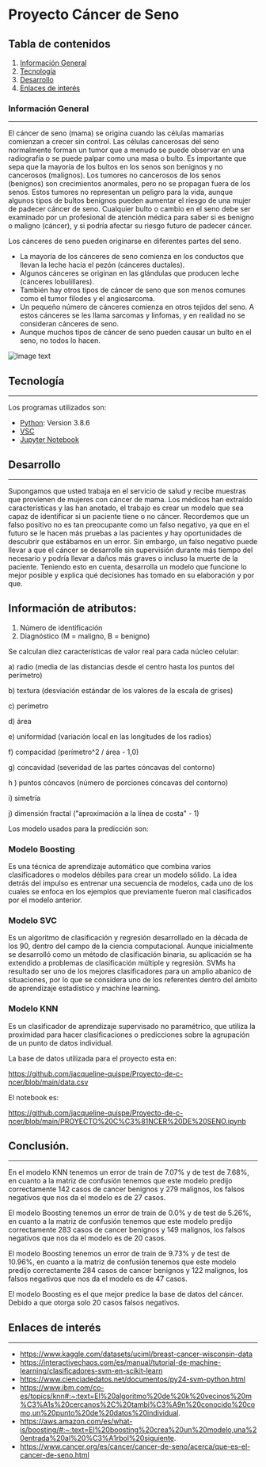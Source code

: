 # Proyecto Cáncer de Seno






## Tabla de contenidos
1. [Información General](#general-info)
2. [Tecnología](#technologies)
3. [Desarrollo](#installation)
4. [Enlaces de interés](#collaboration)


### Información General
***
El cáncer de seno (mama) se origina cuando las células mamarias comienzan a crecer sin control. Las células cancerosas del seno normalmente forman un tumor que a menudo se puede observar en una radiografía o se puede palpar como una masa o bulto.
Es importante que sepa que la mayoría de los bultos en los senos son benignos y no cancerosos (malignos). Los tumores no cancerosos de los senos (benignos) son crecimientos anormales, pero no se propagan fuera de los senos. Estos tumores no representan un peligro para la vida, aunque algunos tipos de bultos benignos pueden aumentar el riesgo de una mujer de padecer cáncer de seno. Cualquier bulto o cambio en el seno debe ser examinado por un profesional de atención médica para saber si es benigno o maligno (cáncer), y si podría afectar su riesgo futuro de padecer cáncer. 

Los cánceres de seno pueden originarse en diferentes partes del seno.

* La mayoría de los cánceres de seno comienza en los conductos que llevan la leche hacia el pezón (cánceres ductales).
* Algunos cánceres se originan en las glándulas que producen leche (cánceres lobulillares).
* También hay otros tipos de cáncer de seno que son menos comunes como el tumor filodes y el angiosarcoma.
* Un pequeño número de cánceres comienza en otros tejidos del seno. A estos cánceres se les llama sarcomas y linfomas, y en realidad no se consideran cánceres de seno.
* Aunque muchos tipos de cáncer de seno pueden causar un bulto  en el seno, no todos lo hacen. 


![Image text](https://colon15.com/wp-content/uploads/2019/08/sintomas-iniciales-cancer-mama.jpg)


## Tecnología
***
Los programas utilizados son:
* [Python](https://www.python.org/): Version 3.8.6
* [VSC](https://code.visualstudio.com/)
* [Jupyter Notebook](https://jupyter.org/)


## Desarrollo
***
Supongamos que usted trabaja en el servicio de salud y recibe muestras que provienen de mujeres con cáncer de mama.
Los médicos han extraído características y las han anotado, el trabajo es crear un modelo que sea capaz de identificar si un paciente tiene o no cáncer.
Recordemos que un falso positivo no es tan preocupante como un falso negativo, ya que en el futuro se le hacen más pruebas a las pacientes y hay oportunidades de descubrir que estábamos en un error.
Sin embargo, un falso negativo puede llevar a que el cáncer se desarrolle sin supervisión durante más tiempo del necesario y podría llevar a daños más graves o incluso la muerte de la paciente.
Teniendo esto en cuenta, desarrolla un modelo que funcione lo mejor posible y explica qué decisiones has tomado en su elaboración y por que.

## Información de atributos:

1) Número de identificación
2) Diagnóstico (M = maligno, B = benigno)

Se calculan diez características de valor real para cada núcleo celular:

a) radio (media de las distancias desde el centro hasta los puntos del perímetro)

b) textura (desviación estándar de los valores de la escala de grises)

c) perímetro

d) área

e) uniformidad (variación local en las longitudes de los radios)

f) compacidad (perímetro^2 / área - 1,0)

g) concavidad (severidad de las partes cóncavas del contorno)

h ) puntos cóncavos (número de porciones cóncavas del contorno)

i) simetría

j) dimensión fractal ("aproximación a la línea de costa" - 1)

Los modelo usados para la predicción son: 

### Modelo Boosting

Es una técnica de aprendizaje automático que combina varios clasificadores o modelos débiles para crear un modelo sólido. La idea detrás del impulso es entrenar una secuencia de modelos, cada uno de los cuales se enfoca en los ejemplos que previamente fueron mal clasificados por el modelo anterior.

### Modelo SVC

Es un algoritmo de clasificación y regresión desarrollado en la década de los 90, dentro del campo de la ciencia computacional. Aunque inicialmente se desarrolló como un método de clasificación binaria, su aplicación se ha extendido a problemas de clasificación múltiple y regresión. SVMs ha resultado ser uno de los mejores clasificadores para un amplio abanico de situaciones, por lo que se considera uno de los referentes dentro del ámbito de aprendizaje estadístico y machine learning.

### Modelo KNN

Es un clasificador de aprendizaje supervisado no paramétrico, que utiliza la proximidad para hacer clasificaciones o predicciones sobre la agrupación de un punto de datos individual.

La base de datos utilizada para el proyecto esta en:

https://github.com/jacqueline-quispe/Proyecto-de-c-ncer/blob/main/data.csv

El notebook es:

https://github.com/jacqueline-quispe/Proyecto-de-c-ncer/blob/main/PROYECTO%20C%C3%81NCER%20DE%20SENO.ipynb

## Conclusión.
***

En el modelo KNN tenemos un error de train de 7.07% y de test de 7.68%, en cuanto a la matriz de confusión tenemos que este modelo predijo correctamente 142 casos de cancer benignos y 279 malignos, los falsos negativos que nos da el modelo es de 27 casos.

El modelo Boosting tenemos un error de train de 0.0% y de test de 5.26%, en cuanto a la matriz de confusión tenemos que este modelo predijo correctamente 283 casos de cancer benignos y 149 malignos, los falsos negativos que nos da el modelo es de 20 casos.

El modelo Boosting tenemos un error de train de 9.73% y de test de 10.96%, en cuanto a la matriz de confusión tenemos que este modelo predijo correctamente 284 casos de cancer benignos y 122 malignos, los falsos negativos que nos da el modelo es de 47 casos.

El modelo Boosting es el que mejor predice la base de datos del cáncer. Debido a que otorga solo 20 casos falsos negativos.

## Enlaces de interés
***
* https://www.kaggle.com/datasets/uciml/breast-cancer-wisconsin-data
* https://interactivechaos.com/es/manual/tutorial-de-machine-learning/clasificadores-svm-en-scikit-learn
* https://www.cienciadedatos.net/documentos/py24-svm-python.html
* https://www.ibm.com/co-es/topics/knn#:~:text=El%20algoritmo%20de%20k%20vecinos%20m%C3%A1s%20cercanos%2C%20tambi%C3%A9n%20conocido%20como,un%20punto%20de%20datos%20individual.
* https://aws.amazon.com/es/what-is/boosting/#:~:text=El%20boosting%20crea%20un%20modelo,una%20entrada%20al%20%C3%A1rbol%20siguiente.
* https://www.cancer.org/es/cancer/cancer-de-seno/acerca/que-es-el-cancer-de-seno.html

##

